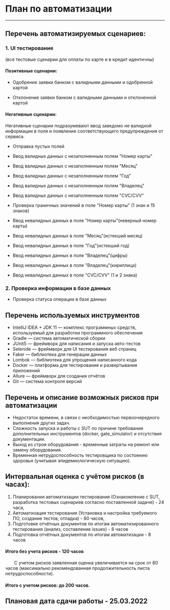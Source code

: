 # План по автоматизации
***
## Перечень автоматизируемых сценариев:
### 1. UI тестирование
(все тестовые сценарии для оплаты по карте и в кредит идентичны)
#### Позитивные сценарии:

- Одобрение заявки банком с валидными данными и одобренной картой

- Отклонение заявки банком с валидными данными и отклоненной картой

#### Негативные сценарии:

Негативные сценарии подразумевают ввод заведомо не валидной информации в поля и появление соответствующего предупреждения от сервиса.

- Отправка пустых полей

- Ввод валидных данных с незаполненным полем "Номер карты"

- Ввод валидных данных с незаполненным полем "Месяц"

- Ввод валидных данных с незаполненным полем "Год"

- Ввод валидных данных с незаполненным полем "Владелец"

- Ввод валидных данных с незаполненным полем "CVC/CVV"

- Проверка граничных значений в поле "Номер карты" (1 знак и 15 знаков)

- Ввод невалидных данных в поле "Номер карты"(неверный номер карты)

- Ввод невалидных данных в поле "Месяц"(истекший месяц)

- Ввод невалидных данных в поле "Год"(истекший год)

- Ввод невалидных данных в поле "Владелец"(цифры)

- Ввод невалидных данных в поле "Владелец"(кириллица)

- Ввод невалидных данных в поле "CVC/CVV" (1 и 2 знака)

### 2. Проверка информации в базе данных

- Проверка статуса операции в базе данных

## Перечень используемых инструментов

- IntelliJ IDEA + JDK 11 — комплекс программных средств, используемый для разработки программного обеспечения
- Gradle — система автоматической сборки
- JUnit5 — фреймворк для написания и запуска авто-тестов
- Selenide — фреймворк для UI тестирования веб страниц
- Faker — библиотека для генерации данных
- Lombok — библиотека для упрощения написанного кода
- Docker — платформа для тестирования и развертывания приложений
- Allure — фреймворк для создания отчётов
- Git — система контроля версий

## Перечень и описание возможных рисков при автоматизации

- Недостаток времени, в связи с необходимостью первоочередного выполнения других задач.
- Сложность запуска и работы с SUT по причине требования дополнительных инструментов (docker, gate_simulator) и отсутствия документации.
- Выход из строя оборудования - временные затраты на ремонт или замену оборудования.
- Временная нетрудоспособность тестировщика по состоянию здоровья (учитывая эпидемиологическую ситуацию).

## Интервальная оценка с учётом рисков (в часах):

1. Планировании автоматизации тестирования (Ознакомление с SUT, разработка тестовых сценариев согласно поставленной задаче) - 24 часа,
2. Автоматизация тестирования (Установка и настройка требуемого ПО, создание тестов, отладка) - 80 часов,
3. Подготовке отчётных документов по итогам автоматизированного тестирования (анализ, составление issues) - 8 часов
4. Подготовка отчётных документов по итогам автоматизации - 8 часов
#### Итого без учета рисков - 120 часов

&ensp;&ensp;&ensp;&ensp;С учетом рисков заявленная оценка увеличивается на срок от 80 часов (максимально рекомендованная продолжительность листа нетрудоспособности).

#### Итого c учетом рисков: до 200 часов.

## Плановая дата сдачи работы - 25.03.2022